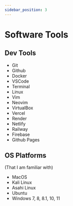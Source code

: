 ```yaml
---
sidebar_position: 3
---
```


# Software Tools

## Dev Tools
- Git
- Github
- Docker
- VSCode
- Terminal
- Linux
- Vim
- Neovim
- VirtualBox
- Vercel
- Render
- Netlify
- Railway
- Firebase
- Github Pages

## OS Platforms
(That I am familiar with)
- MacOS
- Kali Linux
- Asahi Linux
- Ubuntu
- Windows 7, 8, 8.1, 10, 11
